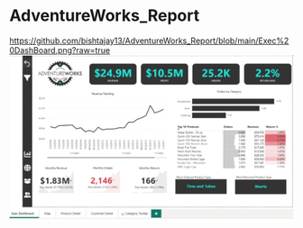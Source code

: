 # AdventureWorks_Report

https://github.com/bishtajay13/AdventureWorks_Report/blob/main/Exec%20DashBoard.png?raw=true
![alt text](https://github.com/bishtajay13/AdventureWorks_Report/blob/main/Exec%20DashBoard.png?raw=true)
